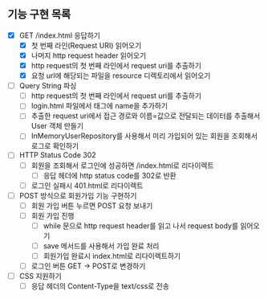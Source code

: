 ## 기능 구현 목록

- [x] GET /index.html 응답하기
    - [x] 첫 번째 라인(Request URI) 읽어오기
    - [x] 나머지 http request header 읽어오기
    - [x] http request의 첫 번째 라인에서 request uri를 추출하기
    - [x] 요청 url에 해당되는 파일을 resource 디렉토리에서 읽어오기
- [ ] Query String 파싱
    - [ ] http request의 첫 번째 라인에서 request uri를 추출하기
    - [ ] login.html 파일에서 태그에 name을 추가하기
    - [ ] 추출한 request uri에서 접근 경로와 이름=값으로 전달되는 데이터를 추출해서 User 객체 만들기
    - [ ] InMemoryUserRepository를 사용해서 미리 가입되어 있는 회원을 조회해서 로그로 확인하기
- [ ] HTTP Status Code 302
    - [ ] 회원을 조회해서 로그인에 성공하면 /index.html로 리다이렉트
        - [ ] 응답 헤더에 http status code를 302로 반환
    - [ ] 로그인 실패시 401.html로 리다이렉트
- [ ] POST 방식으로 회원가입 기능 구현하기
    - [ ] 회원 가입 버튼 누르면 POST 요청 보내기
    - [ ] 회원 가입 진행
        - [ ] while 문으로 http request header를 읽고 나서 request body를 읽어오기
        - [ ] save 메서드를 사용해서 가입 완료 처리
        - [ ] 회원가입 완료시 index.html로 리다이렉트하기
    - [ ] 로그인 버튼 GET -> POST로 변경하기 
- [ ] CSS 지원하기
    - [ ] 응답 헤더의 Content-Type을 text/css로 전송
